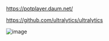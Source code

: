 
https://potplayer.daum.net/  

https://github.com/ultralytics/ultralytics  

![image](https://github.com/miyachun/ultralytics-yolov8/blob/main/info.png)  
